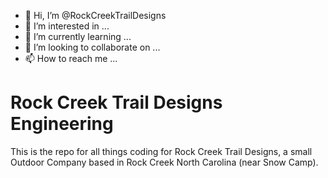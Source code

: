 - 👋 Hi, I’m @RockCreekTrailDesigns
- 👀 I’m interested in ...
- 🌱 I’m currently learning ...
- 💞️ I’m looking to collaborate on ...
- 📫 How to reach me ...

<!---
RockCreekTrailDesigns/RockCreekTrailDesigns is a ✨ special ✨ repository because its `README.md` (this file) appears on your GitHub profile.
You can click the Preview link to take a look at your changes.
--->
# Rock Creek Trail Designs Engineering

This is the repo for all things coding for Rock Creek Trail Designs, a small Outdoor Company based in Rock Creek North Carolina (near Snow Camp). 

